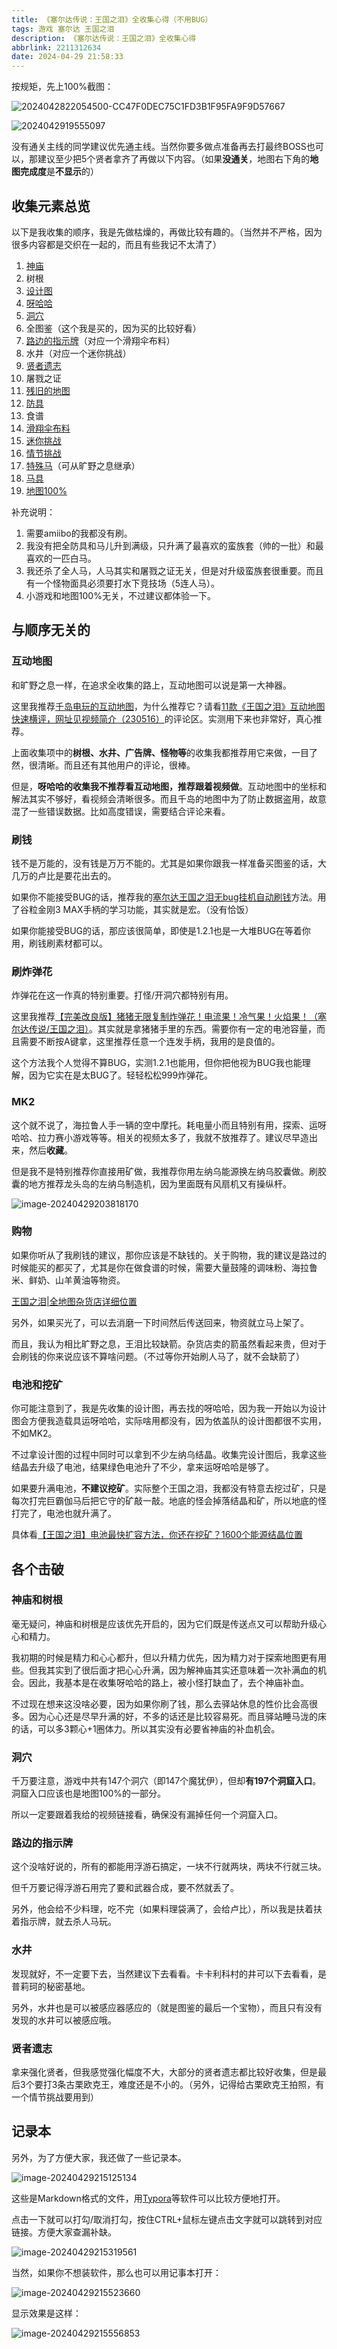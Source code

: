 ```yaml
---
title: 《塞尔达传说：王国之泪》全收集心得（不用BUG）
tags: 游戏 塞尔达 王国之泪
description: 《塞尔达传说：王国之泪》全收集心得
abbrlink: 2211312634
date: 2024-04-29 21:58:33
---
```




按规矩，先上100%截图：

![2024042822054500-CC47F0DEC75C1FD3B1F95FA9F9D57667](https://wexcdn.com/img/2024042822054500-CC47F0DEC75C1FD3B1F95FA9F9D57667.jpg)

![2024042919555097](https://wexcdn.com/img/2024042919555097.png)

没有通关主线的同学建议优先通主线。当然你要多做点准备再去打最终BOSS也可以，那建议至少把5个贤者拿齐了再做以下内容。（如果**没通关**，地图右下角的**地图完成度**是**不显示**的）

## 收集元素总览

以下是我收集的顺序，我是先做枯燥的，再做比较有趣的。（当然并不严格，因为很多内容都是交织在一起的，而且有些我记不太清了）

1. [神庙](https://www.bilibili.com/video/BV1Ru41147ca)
2. 树根
3. [设计图](https://www.bilibili.com/video/BV1m84y1o7uo)
4. [呀哈哈](https://www.bilibili.com/video/BV18z4y187JD)
5. [洞穴](https://www.bilibili.com/video/BV1Nc411u7Ai)
6. 全图鉴（这个我是买的，因为买的比较好看）
7. [路边的指示牌](https://www.bilibili.com/video/BV1mV411V7V5)（对应一个滑翔伞布料）
8. 水井（对应一个迷你挑战）
9. [贤者遗志](https://www.bilibili.com/video/BV14h411w7L4)
10. 屠戮之证
11. [残旧的地图](https://www.bilibili.com/video/BV138411Z775/)
12. [防具](https://www.bilibili.com/video/BV1JV411u7yC)
13. 食谱
14. [滑翔伞布料](https://www.bilibili.com/video/BV1Ys4y1i7VW)
15. [迷你挑战](https://www.bilibili.com/video/BV1bh4y1t7Dc)
16. [情节挑战](https://www.bilibili.com/video/BV1Kh4y1R7Ma)
17. [特殊马](https://www.bilibili.com/video/BV1MM4y1n7MY)（可从旷野之息继承）
18. [马具](https://www.bilibili.com/video/BV1m8411679z/)
19. [地图100%](https://www.bilibili.com/video/BV1io4y1K7wv)

补充说明：

1. 需要amiibo的我都没有刷。
2. 我没有把全防具和马儿升到满级，只升满了最喜欢的蛮族套（帅的一批）和最喜欢的一匹白马。
3. 我还杀了全人马，人马其实和屠戮之证无关，但是对升级蛮族套很重要。而且有一个怪物面具必须要打水下竞技场（5连人马）。
4. 小游戏和地图100%无关，不过建议都体验一下。

## 与顺序无关的

### 互动地图

和旷野之息一样，在追求全收集的路上，互动地图可以说是第一大神器。

这里我推荐[千岛电玩的互动地图](https://sankeng.qiandaoapp.com/zelda2map/map)，为什么推荐它？请看[11款《王国之泪》互动地图快速横评，网址见视频简介（230516）](https://www.bilibili.com/video/BV1iM4y1t7X6/)的评论区。实测用下来也非常好，真心推荐。

上面收集项中的**树根、水井、广告牌、怪物等**的收集我都推荐用它来做，一目了然，很清晰。而且还有其他用户的评论，很棒。

但是，**呀哈哈的收集我不推荐看互动地图，推荐跟着视频做**。互动地图中的坐标和解法其实不够好，看视频会清晰很多。而且千岛的地图中为了防止数据盗用，故意混了一些错误数据。比如高度错误，需要结合评论来看。

### 刷钱

钱不是万能的，没有钱是万万不能的。尤其是如果你跟我一样准备买图鉴的话，大几万的卢比是要花出去的。

如果你不能接受BUG的话，推荐我的[塞尔达王国之泪无bug挂机自动刷钱](https://www.bilibili.com/video/BV1tH4y1T72s)方法。用了谷粒金刚3 MAX手柄的学习功能，其实就是宏。（没有恰饭）

如果你能接受BUG的话，那应该很简单，即使是1.2.1也是一大堆BUG在等着你用，刷钱刷素材都可以。

### 刷炸弹花

炸弹花在这一作真的特别重要。打怪/开洞穴都特别有用。

这里我推荐[【完美改良版】猪猪无限复制炸弹花！电流果！冷气果！火焰果！（塞尔达传说/王国之泪）](https://www.bilibili.com/video/BV1kc411u7WN)。其实就是拿猪猪手里的东西。需要你有一定的电池容量，而且需要不断按A键拿，这里推荐任意一个连发手柄，我用的是良值的。

这个方法我个人觉得不算BUG，实测1.2.1也能用，但你把他视为BUG我也能理解，因为它实在是太BUG了。轻轻松松999炸弹花。

 ### MK2

这个就不说了，海拉鲁人手一辆的空中摩托。耗电量小而且特别有用，探索、运呀哈哈、拉力赛小游戏等等。相关的视频太多了，我就不放推荐了。建议尽早造出来，然后**收藏**。

但是我不是特别推荐你直接用矿做，我推荐你用左纳乌能源换左纳乌胶囊做。刷胶囊的地方推荐龙头岛的左纳乌制造机，因为里面既有风扇机又有操纵杆。

![image-20240429203818170](https://wexcdn.com/img/image-20240429203818170.png)

### 购物

如果你听从了我刷钱的建议，那你应该是不缺钱的。关于购物，我的建议是路过的时候能买的都买了，尤其是你在做食谱的时候，需要大量鼓隆的调味粉、海拉鲁米、鲜奶、山羊黄油等物资。

[王国之泪|全地图杂货店详细位置](https://www.bilibili.com/video/BV1nM411S79X)

另外，如果买光了，可以去消磨一下时间然后传送回来，物资就立马上架了。

而且，我认为相比旷野之息，王泪比较缺箭。杂货店卖的箭虽然看起来贵，但对于会刷钱的你来说应该不算啥问题。（不过等你开始刷人马了，就不会缺箭了）

### 电池和挖矿

你可能注意到了，我是先收集的设计图，再去找的呀哈哈，因为我一开始以为设计图会方便我造载具运呀哈哈，实际啥用都没有，因为依盖队的设计图都很不实用，不如MK2。

不过拿设计图的过程中同时可以拿到不少左纳乌结晶。收集完设计图后，我拿这些结晶去升级了电池，结果绿色电池升了不少，拿来运呀哈哈是够了。

如果要升满电池，**不建议挖矿**。实际整个王国之泪，我都没有特意去挖过矿，只是每次打完巨霸伽马后把它守的矿敲一敲。地底的怪会掉落结晶和矿，所以地底的怪打完了，电池也就升满了。

具体看[【王国之泪】电池最快扩容方法，你还在挖矿？1600个能源结晶位置](https://www.bilibili.com/video/BV1Ym4y1b7Si)

## 各个击破

### 神庙和树根

毫无疑问，神庙和树根是应该优先开启的，因为它们既是传送点又可以帮助升级心心和精力。

我初期的时候是精力和心心都升，但以升精力优先，因为精力对于探索地图更有用些。但我其实到了很后面才把心心升满，因为解神庙其实还意味着一次补满血的机会。因此，我基本是在收集呀哈哈的路上，被小怪打缺血了，去个神庙补血。

不过现在想来这没啥必要，因为如果你刷了钱，那么去驿站休息的性价比会高很多。因为心心还是尽早升满的好，不多的话还是比较容易死。而且驿站睡马泷的床的话，可以多3颗心+1圈体力。所以其实没有必要省神庙的补血机会。

### 洞穴

千万要注意，游戏中共有147个洞穴（即147个魔犹伊），但却**有197个洞窟入口**。洞窟入口应该也是地图100%的一部分。

所以一定要跟着我给的视频链接看，确保没有漏掉任何一个洞窟入口。

### 路边的指示牌

这个没啥好说的，所有的都能用浮游石搞定，一块不行就两块，两块不行就三块。

但千万要记得浮游石用完了要和武器合成，要不然就丢了。

另外，他会给不少料理，吃不完（如果料理袋满了，会给卢比），所以我是扶着扶着指示牌，就去杀人马玩。

### 水井

发现就好，不一定要下去，当然建议下去看看。卡卡利科村的井可以下去看看，是普莉珂的秘密基地。

另外，水井也是可以被感应器感应的（就是图鉴的最后一个宝物），而且只有没有发现的水井可以被感应哦。

### 贤者遗志

拿来强化贤者，但我感觉强化幅度不大，大部分的贤者遗志都比较好收集，但是最后3个要打3条古栗欧克王，难度还是不小的。（另外，记得给古栗欧克王拍照，有一个情节挑战要用到）

## 记录本

另外，为了方便大家，我还做了一些记录本。

![image-20240429215125134](https://wexcdn.com/img/image-20240429215125134.png)

这些是Markdown格式的文件，用[Typora](https://typora.io/)等软件可以比较方便地打开。

点击一下就可以打勾/取消打勾，按住CTRL+鼠标左键点击文字就可以跳转到对应链接。方便大家查漏补缺。

![image-20240429215319561](https://wexcdn.com/img/image-20240429215319561.png)

当然，如果你不想装软件，那么也可以用记事本打开：

![image-20240429215523660](https://wexcdn.com/img/image-20240429215523660.png)

显示效果是这样：

![image-20240429215556853](https://wexcdn.com/img/image-20240429215556853.png)

